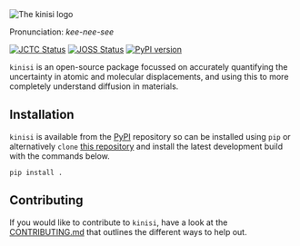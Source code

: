 <picture>
  <source media="(prefers-color-scheme: light)" srcset="https://github.com/kinisi-dev/kinisi/blob/main/docs/source/_static/logo_light.png?raw=true">
  <source media="(prefers-color-scheme: dark)" srcset="https://github.com/kinisi-dev/kinisi/blob/main/docs/source/_static/logo_dark.png?raw=true">
  <img alt="The kinisi logo" src="https://github.com/kinisi-dev/kinisi/blob/main/docs/source/_static/logo_light.png?raw=true">
</picture>

Pronunciation: *kee-nee-see*

[![JCTC Status](https://img.shields.io/badge/JCTC-10.1021/acs.jctc.4c01249-blue.svg)](https://doi.org/10.1021/acs.jctc.4c01249)
[![JOSS Status](https://joss.theoj.org/papers/1ae102ffb6b3c63b04c002976440815d/status.svg)](https://joss.theoj.org/papers/1ae102ffb6b3c63b04c002976440815d)
[![PyPI version](https://badge.fury.io/py/kinisi.svg)](https://badge.fury.io/py/kinisi)

`kinisi` is an open-source package focussed on accurately quantifying the uncertainty in atomic and molecular displacements, and using this to more completely understand diffusion in materials.

## Installation

`kinisi` is available from the [PyPI](https://pypi.org/project/kinisi/) repository so can be installed using `pip` or alternatively `clone` [this repository](https://github.com/kinisi-dev/kinisi) and install the latest development build with the commands below.

```
pip install .
```

## Contributing

If you would like to contribute to `kinisi`, have a look at the [CONTRIBUTING.md](https://github.com/kinisi-dev/kinisi/blob/master/CONTRIBUTING.md) that outlines the different ways to help out.
